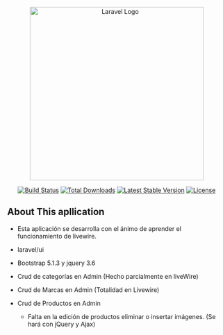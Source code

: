 <p align="center"><a href="https://laravel.com" target="_blank"><img src="https://raw.githubusercontent.com/laravel/art/master/logo-lockup/5%20SVG/2%20CMYK/1%20Full%20Color/laravel-logolockup-cmyk-red.svg" width="400" alt="Laravel Logo"></a></p>

<p align="center">
<a href="https://travis-ci.org/laravel/framework"><img src="https://travis-ci.org/laravel/framework.svg" alt="Build Status"></a>
<a href="https://packagist.org/packages/laravel/framework"><img src="https://img.shields.io/packagist/dt/laravel/framework" alt="Total Downloads"></a>
<a href="https://packagist.org/packages/laravel/framework"><img src="https://img.shields.io/packagist/v/laravel/framework" alt="Latest Stable Version"></a>
<a href="https://packagist.org/packages/laravel/framework"><img src="https://img.shields.io/packagist/l/laravel/framework" alt="License"></a>
</p>

## About This apllication

- Esta aplicación se desarrolla con el ánimo de aprender el funcionamiento de livewire.

- laravel/ui
- Bootstrap 5.1.3 y jquery 3.6

- Crud de categorías en Admin (Hecho parcialmente en liveWire)
- Crud de Marcas en Admin (Totalidad en Livewire)
- Crud de Productos en Admin 
    - Falta en la edición de productos eliminar o insertar imágenes. (Se hará con jQuery y Ajax)

